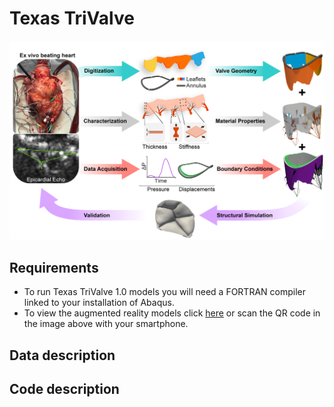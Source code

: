 # Texas TriValve
![alt text](./Images/Figure_Summary.png)

## Requirements
* To run Texas TriValve 1.0 models you will need a FORTRAN compiler linked to your installation of Abaqus. 
* To view the augmented reality models click [here](https://softtissuebiomechanicslab.github.io/EngWithCompModels.html) or scan the QR code in the image above with your smartphone. 

## Data description

## Code description
